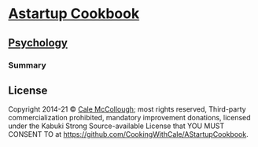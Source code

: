 # [Astartup Cookbook](../)

## [Psychology](./)

### Summary


## License

Copyright  2014-21 © [Cale McCollough](https://cookingwithcale.org); most rights reserved, Third-party commercialization prohibited, mandatory improvement donations, licensed under the Kabuki Strong Source-available License that YOU MUST CONSENT TO at <https://github.com/CookingWithCale/AStartupCookbook>.
